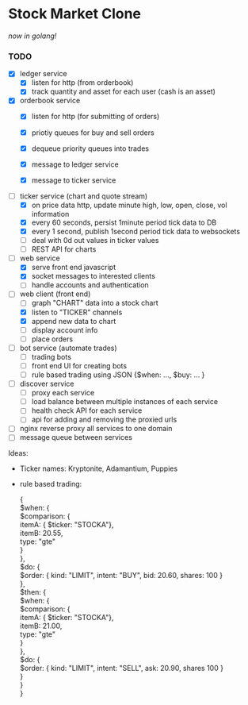 # Stock Market Clone

_now in golang!_

### TODO
- [x] ledger service  
  - [x] listen for http (from orderbook)  
  - [x] track quantity and asset for each user (cash is an asset)  

- [x] orderbook service  
  - [x] listen for http (for submitting of orders)  
  - [x] priotiy queues for buy and sell orders  
  - [x] dequeue priority queues into trades  
  - [x] message to ledger service  
  - [x] message to ticker service  


- [ ] ticker service (chart and quote stream)  
  - [x] on price data http, update minute high, low, open, close, vol information  
  - [x] every 60 seconds, persist 1minute period tick data to DB  
  - [x] every 1 second, publish 1second period tick data to websockets
  - [ ] deal with 0d out values in ticker values
  - [ ] REST API for charts

- [ ] web service  
  - [x] serve front end javascript  
  - [x] socket messages to interested clients
  - [ ] handle accounts and authentication  

- [ ] web client (front end)  
  - [ ] graph "CHART" data into a stock chart  
  - [x] listen to "TICKER" channels  
  - [x] append new data to chart  
  - [ ] display account info  
  - [ ] place orders  

- [ ] bot service (automate trades)  
  - [ ] trading bots   
  - [ ] front end UI for creating bots  
  - [ ] rule based trading using JSON {$when: ..., $buy: ... }  

- [ ] discover service
  - [ ] proxy each service
  - [ ] load balance between multiple instances of each service
  - [ ] health check API for each service
  - [ ] api for adding and removing the proxied urls

- [ ] nginx reverse proxy all services to one domain  
- [ ] message queue between services  
  
Ideas:  
 - Ticker names: Kryptonite, Adamantium, Puppies  
 - rule based trading:  
  
    {  
      $when: {  
        $comparison: {  
          itemA: { $ticker: "STOCKA"},  
          itemB: 20.55,  
          type: "gte"  
        }  
      },  
      $do: {  
        $order: { kind: "LIMIT", intent: "BUY", bid: 20.60, shares: 100 }  
      },  
      $then: {  
        $when: {  
          $comparison: {  
            itemA: { $ticker: "STOCKA"},  
            itemB: 21.00,  
            type: "gte"  
          }  
        },   
        $do: {  
          $order: { kind: "LIMIT", intent: "SELL", ask: 20.90, shares 100 }  
        }  
      }  
    }  

